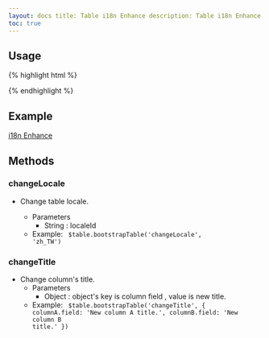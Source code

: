 ```yaml
---
layout: docs title: Table i18n Enhance description: Table i18n Enhance extension of Bootstrap Table. group: extensions
toc: true
---
```


## Usage

{% highlight html %}
<script src="extensions/i18n-enhance/bootstrap-table-i18n-enhance.js"></script>
{% endhighlight %}

## Example

[i18n Enhance](https://examples.bootstrap-table.com/#extensions/i18n-enhance.html)

## Methods

### changeLocale

* Change table locale.

    * Parameters
        * String : localeId
    * Example: <code> $table.bootstrapTable('changeLocale', 'zh_TW')</code>

### changeTitle

* Change column's title.
    * Parameters
        * Object : object's key is column field , value is new title.
    * Example: <code>
      $table.bootstrapTable('changeTitle', { columnA.field: 'New column A title.', columnB.field: 'New column B title.'
      })</code>
